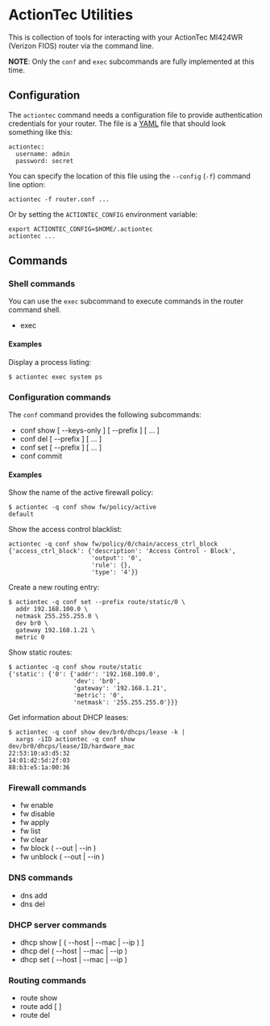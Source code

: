 # ActionTec Utilities

This is collection of tools for interacting with your ActionTec
MI424WR (Verizon FIOS) router via the command line.

**NOTE**: Only the `conf` and `exec` subcommands are fully implemented at this
time.

## Configuration

The `actiontec` command needs a configuration file to provide
authentication credentials for your router.  The file is a [YAML][]
file that should look something like this:

    actiontec:
      username: admin
      password: secret

You can specify the location of this file using the `--config` (`-f`)
command line option:

    actiontec -f router.conf ...

Or by setting the `ACTIONTEC_CONFIG` environment variable:

    export ACTIONTEC_CONFIG=$HOME/.actiontec
    actiontec ...

[yaml]: http://www.yaml.org/

## Commands

### Shell commands

You can use the `exec` subcommand to execute commands in the router
command shell.

- exec <command>

#### Examples

Display a process listing:

    $ actiontec exec system ps

### Configuration commands

The `conf` command provides the following subcommands:

- conf show [ --keys-only ] [ --prefix <prefix> ] <path> [ <path> ... ]
- conf del [ --prefix <prefix> ] <path> [ <path> ... ]
- conf set [ --prefix <prefix> ] <path> <value> [ <path> <value> ... ]
- conf commit

#### Examples

Show the name of the active firewall policy:

    $ actiontec -q conf show fw/policy/active
    default

Show the access control blacklist:

    actiontec -q conf show fw/policy/0/chain/access_ctrl_block
    {'access_ctrl_block': {'description': 'Access Control - Block',
                           'output': '0',
                           'rule': {},
                           'type': '4'}}

Create a new routing entry:

    $ actiontec -q conf set --prefix route/static/0 \
      addr 192.168.100.0 \
      netmask 255.255.255.0 \
      dev br0 \
      gateway 192.168.1.21 \
      metric 0

Show static routes:

    $ actiontec -q conf show route/static
    {'static': {'0': {'addr': '192.168.100.0',
                      'dev': 'br0',
                      'gateway': '192.168.1.21',
                      'metric': '0',
                      'netmask': '255.255.255.0'}}}

Get information about DHCP leases:

    $ actiontec -q conf show dev/br0/dhcps/lease -k |
      xargs -iID actiontec -q conf show dev/br0/dhcps/lease/ID/hardware_mac
    22:53:10:a3:d5:32
    14:01:d2:5d:2f:03
    88:b3:e5:1a:00:36

### Firewall commands

- fw enable
- fw disable
- fw apply <rules>
- fw list
- fw clear
- fw block ( --out | --in ) <ip>
- fw unblock ( --out | --in ) <ip>

### DNS commands

- dns add <host> <addr>
- dns del <host>

### DHCP server commands

- dhcp show [ ( --host <host> | --mac <mac> | --ip <ip> ) ]
- dhcp del ( --host <host> | --mac <mac> | --ip <ip> )
- dhcp set ( --host <host> | --mac <mac> | --ip <ip> ) <attr> <val>

### Routing commands

- route show
- route add <dest> <mask> <gw> [ <metric> ]
- route del <dest> <mask> <gw>

